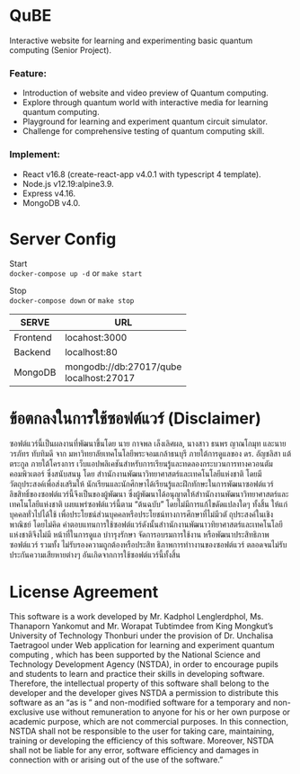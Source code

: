 # QuBE
Interactive website for learning and experimenting basic quantum computing (Senior Project). 

### Feature:
- Introduction of website and video preview of Quantum computing.
- Explore through quantum world with interactive media for learning quantum computing.
- Playground for learning and experiment quantum circuit simulator.
- Challenge for comprehensive testing of quantum computing skill.

### Implement:
- React v16.8 (create-react-app v4.0.1 with typescript 4 template).
- Node.js v12.19:alpine3.9.
- Express v4.16.
- MongoDB v4.0.

# Server Config
Start <br>
`docker-compose up -d`  or `make start`<br>

Stop <br>
`docker-compose down`  or `make stop`<br>

|SERVE|URL|
|-|-|
|Frontend|locahost:3000|
|Backend|localhost:80|
|MongoDB|mongodb://db:27017/qube<br>localhost:27017|

# ข้อตกลงในการใช้ซอฟต์แวร์ (Disclaimer)
ซอฟต์แวร์นี้เป็นผลงานที่พัฒนาขึ้นโดย นาย กาจพล เล็งเลิศผล, นางสาว ธนพร ญาณโกมุท และนาย วรภัทร ทับทิมดี จาก มหาวิทยาลัยเทคโนโลยีพระจอมเกล้าธนบุรี ภายใต้การดูแลของ ดร. อัญชลิสา แต้ตระกูล ภายใต้โครงการ เว็บแอปพลิเคชันสำหรับการเรียนรู้และทดลองกระบวนการทางควอนตัมคอมพิวเตอร์ ซึ่งสนับสนนุ โดย สําานักงานพัฒนาวิทยาศาสตร์และเทคโนโลยีแห่งชาติ โดยมีวัตถุประสงค์เพื่อส่งเสริมให้ นักเรียนและนักศึกษาได้เรียนรู้และฝึกทักษะในการพัฒนาซอฟต์แวร์ ลิขสิทธิ์ของซอฟต์แวร์นี้จึงเป็นของผู้พัฒนา ซึ่งผู้พัฒนาได้อนุญาตให้สําานักงานพัฒนาวิทยาศาสตร์และเทคโนโลยีแห่งชาติ เผยแพร่ซอฟต์แวร์นี้ตาม “ต้นฉบับ” โดยไม่มีการแก้ไขดัดแปลงใดๆ ทั้งสิ้น ให้แก่บุคคลทั่วไปได้ใช้ เพื่อประโยชน์ส่วนบุคคลหรือประโยชน์ทางการศึกษาที่ไม่มีวตั ถุประสงค์ในเชิงพาณิชย์ โดยไม่คิด ค่าตอบแทนการใช้ซอฟต์แวร์ดังนั้นสําานักงานพัฒนาวทิยาศาสตร์และเทคโนโลยีแห่งชาติจึงไม่มี หน้าที่ในการดูแล บําารุงรักษา จัดการอบรมการใช้งาน หรือพัฒนาประสิทธิภาพซอฟต์แวร์ รวมทั้ง ไม่รับรองความถูกต้องหรือประสิท ธิภาพการทําางานของซอฟต์แวร์ ตลอดจนไม่รับประกันความเสียหายต่างๆ อันเกิดจากการใช้ซอฟต์แวร์นี้ทั้งสิ้น
# License Agreement
This software is a work developed by Mr. Kadphol Lenglerdphol, Ms. Thanaporn Yankomut and Mr. Worapat Tubtimdee from King Mongkut’s University of Technology Thonburi under the provision of Dr. Unchalisa Taetragool under Web application for learning and experiment quantum computing , which has been supported by the National Science and Technology Development Agency (NSTDA), in order to encourage pupils and students to learn and practice their skills in developing software. Therefore, the intellectual property of this software shall belong to the developer and the developer gives NSTDA a permission to distribute this software as an “as is ” and non-modified software for a temporary and non-exclusive use without remuneration to anyone for his or her own purpose or academic purpose, which are not commercial purposes. In this connection, NSTDA shall not be responsible to the user for taking care, maintaining, training or developing the efficiency of this software. Moreover, NSTDA shall not be liable for any error, software efficiency and damages in connection with or arising out of the use of the software.”

